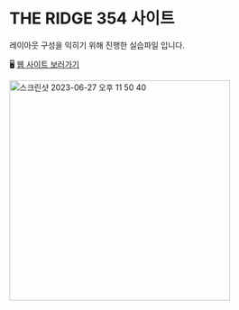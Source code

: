 # THE RIDGE 354 사이트

레이아웃 구성을 익히기 위해 진행한 실습파일 입니다.

🖥️ [웹 사이트 보러가기](https://songyunjeong.github.io/theRidge354_site)

<img width="391" alt="스크린샷 2023-06-27 오후 11 50 40" src="https://github.com/songyunjeong/theRidge354_site/assets/117874502/c5590a1c-d29d-404c-9f74-e8d8e804588d">

